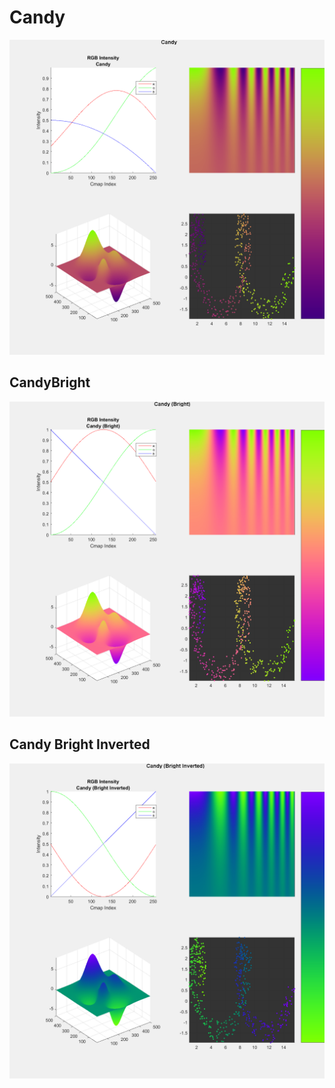 # Candy
![Candy LUT](Candy_colour.png?raw=true "Candy LUT")

## CandyBright
![Candy Bright LUT](Candy-Bright_colour.png?raw=true "Candy Bright LUT")

## Candy Bright Inverted
![Candy Bright Inverted LUT](Candy-Bright-Inverted_colour.png?raw=true "Candy Bright Inverted LUT")
